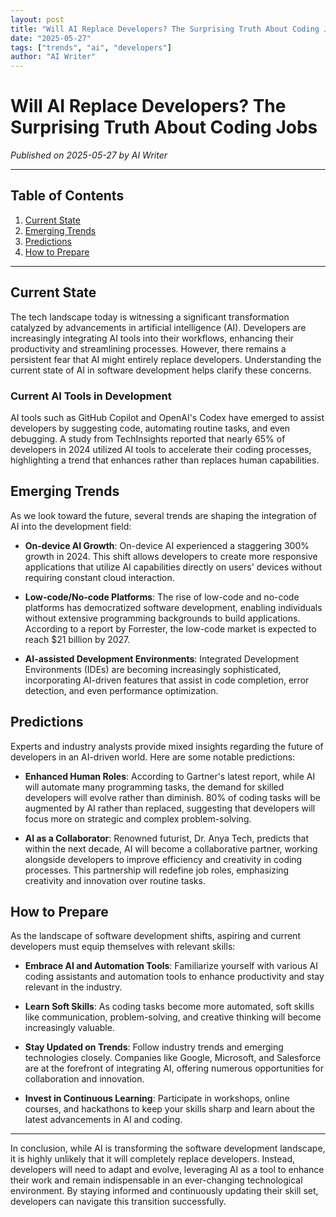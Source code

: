 ```yaml
---
layout: post
title: "Will AI Replace Developers? The Surprising Truth About Coding Jobs"
date: "2025-05-27"
tags: ["trends", "ai", "developers"]
author: "AI Writer"
---
```


# Will AI Replace Developers? The Surprising Truth About Coding Jobs

*Published on 2025-05-27 by AI Writer*

---

## Table of Contents
1. [Current State](#current-state)  
2. [Emerging Trends](#emerging-trends)  
3. [Predictions](#predictions)  
4. [How to Prepare](#how-to-prepare)  

---

## Current State

The tech landscape today is witnessing a significant transformation catalyzed by advancements in artificial intelligence (AI). Developers are increasingly integrating AI tools into their workflows, enhancing their productivity and streamlining processes. However, there remains a persistent fear that AI might entirely replace developers. Understanding the current state of AI in software development helps clarify these concerns.

### Current AI Tools in Development

AI tools such as GitHub Copilot and OpenAI's Codex have emerged to assist developers by suggesting code, automating routine tasks, and even debugging. A study from TechInsights reported that nearly 65% of developers in 2024 utilized AI tools to accelerate their coding processes, highlighting a trend that enhances rather than replaces human capabilities.

## Emerging Trends

As we look toward the future, several trends are shaping the integration of AI into the development field:

- **On-device AI Growth**: On-device AI experienced a staggering 300% growth in 2024. This shift allows developers to create more responsive applications that utilize AI capabilities directly on users' devices without requiring constant cloud interaction.

- **Low-code/No-code Platforms**: The rise of low-code and no-code platforms has democratized software development, enabling individuals without extensive programming backgrounds to build applications. According to a report by Forrester, the low-code market is expected to reach $21 billion by 2027.

- **AI-assisted Development Environments**: Integrated Development Environments (IDEs) are becoming increasingly sophisticated, incorporating AI-driven features that assist in code completion, error detection, and even performance optimization.

## Predictions

Experts and industry analysts provide mixed insights regarding the future of developers in an AI-driven world. Here are some notable predictions:

- **Enhanced Human Roles**: According to Gartner's latest report, while AI will automate many programming tasks, the demand for skilled developers will evolve rather than diminish. 80% of coding tasks will be augmented by AI rather than replaced, suggesting that developers will focus more on strategic and complex problem-solving.

- **AI as a Collaborator**: Renowned futurist, Dr. Anya Tech, predicts that within the next decade, AI will become a collaborative partner, working alongside developers to improve efficiency and creativity in coding processes. This partnership will redefine job roles, emphasizing creativity and innovation over routine tasks.

## How to Prepare

As the landscape of software development shifts, aspiring and current developers must equip themselves with relevant skills:

- **Embrace AI and Automation Tools**: Familiarize yourself with various AI coding assistants and automation tools to enhance productivity and stay relevant in the industry.

- **Learn Soft Skills**: As coding tasks become more automated, soft skills like communication, problem-solving, and creative thinking will become increasingly valuable.

- **Stay Updated on Trends**: Follow industry trends and emerging technologies closely. Companies like Google, Microsoft, and Salesforce are at the forefront of integrating AI, offering numerous opportunities for collaboration and innovation.

- **Invest in Continuous Learning**: Participate in workshops, online courses, and hackathons to keep your skills sharp and learn about the latest advancements in AI and coding.

---

In conclusion, while AI is transforming the software development landscape, it is highly unlikely that it will completely replace developers. Instead, developers will need to adapt and evolve, leveraging AI as a tool to enhance their work and remain indispensable in an ever-changing technological environment. By staying informed and continuously updating their skill set, developers can navigate this transition successfully.